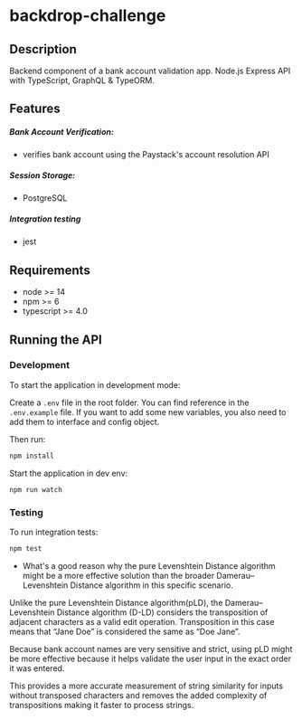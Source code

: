 # backdrop-challenge


## Description
Backend component of a bank account validation app. Node.js Express API with TypeScript, GraphQL & TypeORM.


## Features
##### Bank Account Verification:
- verifies bank account using the Paystack's account resolution API
##### Session Storage:
- PostgreSQL
##### Integration testing
- jest

## Requirements

- node >= 14
- npm >= 6
- typescript >= 4.0

## Running the API
### Development
To start the application in development mode:

Create a `.env` file in the root folder. You can find reference in the `.env.example` file.
If you want to add some new variables, you also need to add them to interface and config object.

Then run:

```bash
npm install
```

Start the application in dev env:
```
npm run watch
```


### Testing
To run integration tests: 
```bash
npm test
```

- What's a good reason why the pure Levenshtein Distance algorithm might be a more effective solution than the broader Damerau–Levenshtein Distance algorithm in this specific scenario.

Unlike the pure Levenshtein Distance algorithm(pLD), the Damerau–Levenshtein Distance algorithm (D-LD) considers the transposition of adjacent characters as a valid edit operation. Transposition in this case means that “Jane Doe” is considered the same as “Doe Jane”.

Because bank account names are very sensitive and strict, using pLD might be more effective because it helps validate the user input in the exact order it was entered. 

This provides a more accurate measurement of string similarity for inputs without transposed characters and removes the added complexity of transpositions making it faster to process strings.
